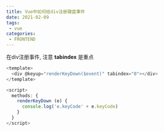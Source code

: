 ```yaml
---
title: Vue中如何给div注册键盘事件
date: 2021-02-09
tags:
 - vue
categories: 
 - FRONTEND
---
```


在div注册事件, 注意 **tabindex** 是重点
```js
<template>
  <div @keyup="renderKeyDown($event)" tabindex="0"></div>
</template>

<script>
  methods: {
    renderKeyDown (e) {
      console.log('e.keyCode' + e.keyCode)
    }
  }
</script>
```

<Vssue :title="$title" />

